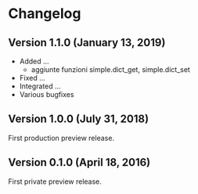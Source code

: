 # Changelog

## Version 1.1.0 (January 13, 2019)

* Added ...
    * aggiunte funzioni simple.dict_get, simple.dict_set
* Fixed ...
* Integrated ...
* Various bugfixes

## Version 1.0.0 (July 31, 2018)

First production preview release.

## Version 0.1.0 (April 18, 2016)

First private preview release.